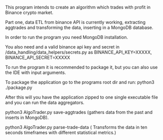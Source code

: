 This program intends to create an algorithm which trades with profit in Binance crypto market.

Part one, data ETL from binance API is currently working, extracting aggtrades and transforming the data, inserting in a MongoDB database.

In order to run the program you need MongoDB installation.

You also need and a valid binance api key and secret in /data_handling/data_helpers/secrets.py as 
BINANCE_API_KEY=XXXXX, BINANCE_API_SECRET=XXXXX

To run the program it is recommended to package it, but you can also use the IDE with input arguments.

To package the application go to the programs root dir and run:
python3 ./package.py

After this will you have the application zipped to one single executable file and you can run the data aggregators.

python3 AlgoTrader.py save-aggtrades (gathers data from the past and inserts in MongoDB).

python3 AlgoTrader.py parse-trade-data ( Transforms the data in ten seconds timeframes with different statistical metrics.)
